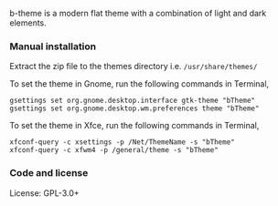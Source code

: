 b-theme is a modern flat theme with a combination of light and dark elements.


### Manual installation

Extract the zip file to the themes directory i.e. `/usr/share/themes/`

To set the theme in Gnome, run the following commands in Terminal,

```
gsettings set org.gnome.desktop.interface gtk-theme "bTheme"
gsettings set org.gnome.desktop.wm.preferences theme "bTheme"
```

To set the theme in Xfce, run the following commands in Terminal,

```
xfconf-query -c xsettings -p /Net/ThemeName -s "bTheme"
xfconf-query -c xfwm4 -p /general/theme -s "bTheme"
```

### Code and license

License: GPL-3.0+
